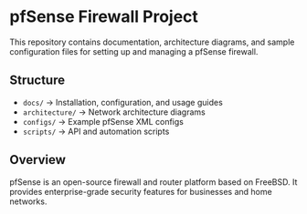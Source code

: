 # pfSense Firewall Project

This repository contains documentation, architecture diagrams, and sample configuration files for setting up and managing a pfSense firewall.

## Structure
- `docs/` → Installation, configuration, and usage guides
- `architecture/` → Network architecture diagrams
- `configs/` → Example pfSense XML configs
- `scripts/` → API and automation scripts

## Overview
pfSense is an open-source firewall and router platform based on FreeBSD. It provides enterprise-grade security features for businesses and home networks.
